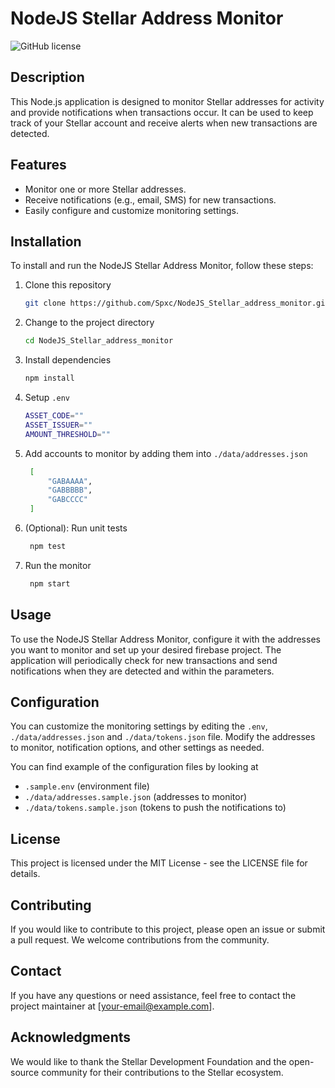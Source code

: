# NodeJS Stellar Address Monitor

![GitHub license](https://img.shields.io/badge/license-MIT-blue.svg)

## Description

This Node.js application is designed to monitor Stellar addresses for activity and provide notifications when transactions occur. It can be used to keep track of your Stellar account and receive alerts when new transactions are detected.

## Features

- Monitor one or more Stellar addresses.
- Receive notifications (e.g., email, SMS) for new transactions.
- Easily configure and customize monitoring settings.

## Installation

To install and run the NodeJS Stellar Address Monitor, follow these steps:

1. Clone this repository

   ```bash
   git clone https://github.com/Spxc/NodeJS_Stellar_address_monitor.git
   ```
2. Change to the project directory

   ```bash
   cd NodeJS_Stellar_address_monitor
   ```
3. Install dependencies

   ```bash
   npm install
   ```
4. Setup `.env`

   ```bash
   ASSET_CODE=""
   ASSET_ISSUER=""
   AMOUNT_THRESHOLD=""
   ```
4. Add accounts to monitor by adding them into  `./data/addresses.json`

   ```bash
    [
        "GABAAAA",
        "GABBBBB",
        "GABCCCC"
    ]
   ```
5. (Optional): Run unit tests

   ```bash
    npm test
   ```
6. Run the monitor

   ```bash
    npm start
   ```

## Usage
To use the NodeJS Stellar Address Monitor, configure it with the addresses you want to monitor and set up your desired firebase project. The application will periodically check for new transactions and send notifications when they are detected and within the parameters.

## Configuration
You can customize the monitoring settings by editing the `.env`, `./data/addresses.json` and  `./data/tokens.json` file. Modify the addresses to monitor, notification options, and other settings as needed.

You can find example of the configuration files by looking at 
- `.sample.env` (environment file)
- `./data/addresses.sample.json` (addresses to monitor)
-  `./data/tokens.sample.json` (tokens to push the notifications to)

## License
This project is licensed under the MIT License - see the LICENSE file for details.

## Contributing
If you would like to contribute to this project, please open an issue or submit a pull request. We welcome contributions from the community.

## Contact
If you have any questions or need assistance, feel free to contact the project maintainer at [your-email@example.com].

## Acknowledgments
We would like to thank the Stellar Development Foundation and the open-source community for their contributions to the Stellar ecosystem.
